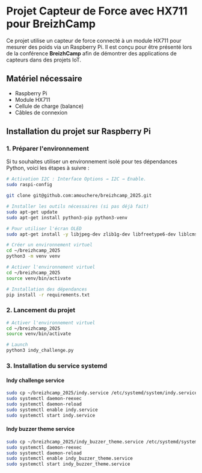 # Projet Capteur de Force avec HX711 pour BreizhCamp

Ce projet utilise un capteur de force connecté à un module HX711 pour mesurer des poids via un Raspberry Pi. Il est conçu pour être présenté lors de la conférence **BreizhCamp** afin de démontrer des applications de capteurs dans des projets IoT.

## Matériel nécessaire

- Raspberry Pi
- Module HX711
- Cellule de charge (balance)
- Câbles de connexion

## Installation du projet sur Raspberry Pi

### 1. Préparer l'environnement

Si tu souhaites utiliser un environnement isolé pour tes dépendances Python, voici les étapes à suivre :

```bash
# Activation I2C : Interface Options → I2C → Enable.
sudo raspi-config

git clone git@github.com:amouchere/breizhcamp_2025.git

# Installer les outils nécessaires (si pas déjà fait)
sudo apt-get update
sudo apt-get install python3-pip python3-venv

# Pour utiliser l'écran OLED
sudo apt-get install -y libjpeg-dev zlib1g-dev libfreetype6-dev liblcms2-dev libopenjp2-7 libwebp-dev tk-dev python3-dev libtiff-dev

# Créer un environnement virtuel
cd ~/breizhcamp_2025
python3 -m venv venv

# Activer l'environnement virtuel
cd ~/breizhcamp_2025
source venv/bin/activate

# Installation des dépendances
pip install -r requirements.txt
```

### 2. Lancement du projet

```bash
# Activer l'environnement virtuel
cd ~/breizhcamp_2025
source venv/bin/activate

# Launch
python3 indy_challenge.py


```

### 3. Installation du service systemd

#### Indy challenge service

```bash
sudo cp ~/breizhcamp_2025/indy.service /etc/systemd/system/indy.service
sudo systemctl daemon-reexec
sudo systemctl daemon-reload
sudo systemctl enable indy.service
sudo systemctl start indy.service
```

#### Indy buzzer theme service

```bash
sudo cp ~/breizhcamp_2025/indy_buzzer_theme.service /etc/systemd/system/indy_buzzer_theme.service
sudo systemctl daemon-reexec
sudo systemctl daemon-reload
sudo systemctl enable indy_buzzer_theme.service
sudo systemctl start indy_buzzer_theme.service
```
